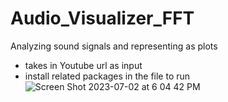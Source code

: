 # Audio_Visualizer_FFT
Analyzing sound signals and representing as plots


- takes in Youtube url as input
- install related packages in the file to run
![Screen Shot 2023-07-02 at 6 04 42 PM](https://github.com/Preetom1905011/Audio_Visualizer_FFT/assets/63735293/cde58187-8769-4bfe-a46b-9cfda5c9bf3c)
